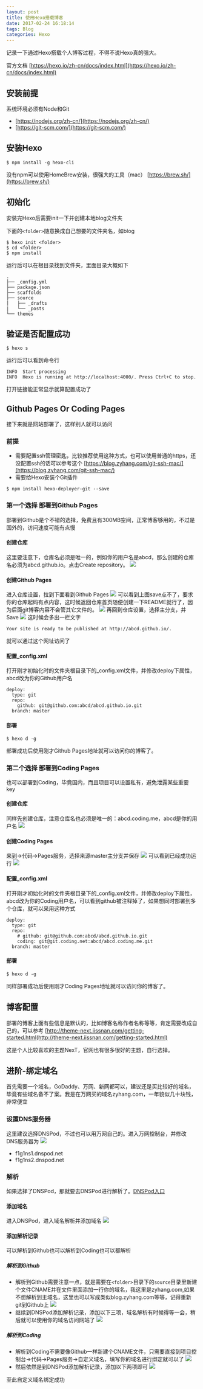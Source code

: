 ```yaml
---
layout: post
title: 使用Hexo搭载博客
date: 2017-02-24 16:18:14
tags: Blog
categories: Hexo
---
```


记录一下通过Hexo搭载个人博客过程，不得不说Hexo真的强大。

官方文档
[https://hexo.io/zh-cn/docs/index.html](https://hexo.io/zh-cn/docs/index.html)

<!-- More -->

## 安装前提
系统环境必须有Node和Git
- [https://nodejs.org/zh-cn/](https://nodejs.org/zh-cn/)
- [https://git-scm.com/](https://git-scm.com/)

## 安装Hexo
```
$ npm install -g hexo-cli
```
没有npm可以使用HomeBrew安装，很强大的工具（mac）
[https://brew.sh/](https://brew.sh/)

## 初始化
安装完Hexo后需要init一下并创建本地blog文件夹

下面的`<folder>`随意换成自己想要的文件夹名，如blog
```
$ hexo init <folder>
$ cd <folder>
$ npm install
```
运行后可以在根目录找到<folder>文件夹，里面目录大概如下
```
.
├── _config.yml
├── package.json
├── scaffolds
├── source
|   ├── _drafts
|   └── _posts
└── themes
```

## 验证是否配置成功
```
$ hexo s
```
运行后可以看到命令行
```
INFO  Start processing
INFO  Hexo is running at http://localhost:4000/. Press Ctrl+C to stop.
```
打开链接能正常显示就算配置成功了

## Github Pages Or Coding Pages
接下来就是网站部署了，这样别人就可以访问
### 前提
- 需要配置ssh管理密匙，比较推荐使用这种方式，也可以使用普通的https，还没配置ssh的话可以参考这个
[https://blog.zyhang.com/git-ssh-mac/](https://blog.zyhang.com/git-ssh-mac/)
- 需要给Hexo安装个Git插件
```
$ npm install hexo-deployer-git --save
```

### 第一个选择 部署到Github Pages
部署到Github是个不错的选择，免费且有300MB空间，正常博客够用的，不过是国外的，访问速度可能有点慢
#### 创建仓库
这里要注意下，仓库名必须是唯一的，例如你的用户名是abcd，那么创建的仓库名必须为abcd.github.io。点击Create repository。
![](http://images.zyhang.com/17-2-25/69559239-file_1488012142278_eb7b.png)

#### 创建Github Pages
进入仓库设置，拉到下面看到Github Pages
![](http://images.zyhang.com/17-2-25/32385771-file_1488012069872_12719.png)
可以看到上图save点不了，要求你的仓库起码有点内容，这时候返回仓库首页随便创建一下README就行了，因为后面git博客内容不会管其它文件的。
![](http://images.zyhang.com/17-2-25/77330531-file_1488012110942_20b7.png)
再回到仓库设置，选择主分支，并Save
![](http://images.zyhang.com/17-2-25/31777698-file_1488012122046_1353f.png)
这时候会多出一栏文字
```
Your site is ready to be published at http://abcd.github.io/.
```
就可以通过这个网址访问了

#### 配置_config.xml
打开刚才初始化时的文件夹根目录下的_config.xml文件，并修改deploy下属性，abcd改为你的Github用户名
```
deploy:
  type: git
  repo:
    github: git@github.com:abcd/abcd.github.io.git
  branch: master
```

#### 部署
```
$ hexo d -g
```
部署成功后使用刚才Github Pages地址就可以访问你的博客了。

### 第二个选择 部署到Coding Pages
也可以部署到Coding，毕竟国内，而且项目可以设置私有，避免泄露某些重要key
#### 创建仓库
同样先创建仓库，注意仓库名也必须是唯一的：abcd.coding.me，abcd是你的用户名
![](http://images.zyhang.com/17-3-4/6216032-file_1488590422021_81e4.png)
#### 创建Coding Pages
来到->代码->Pages服务，选择来源master主分支并保存
![](http://images.zyhang.com/17-3-4/59293459-file_1488590628082_7b05.png)
可以看到已经成功运行
![](http://images.zyhang.com/17-3-4/293295-file_1488590762691_7c6f.png)

#### 配置_config.xml
打开刚才初始化时的文件夹根目录下的_config.xml文件，并修改deploy下属性，abcd改为你的Coding用户名，可以看到github被注释掉了，如果想同时部署到多个仓库，就可以采用这种方式
```
deploy:
  type: git
  repo:
    # github: git@github.com:abcd/abcd.github.io.git
    coding: git@git.coding.net:abcd/abcd.coding.me.git
  branch: master
```

#### 部署
```
$ hexo d -g
```
同样部署成功后使用刚才Coding Pages地址就可以访问你的博客了。

## 博客配置
部署的博客上面有些信息是默认的，比如博客名称作者名称等等，肯定需要改成自己的，可以参考
[http://theme-next.iissnan.com/getting-started.html(http://theme-next.iissnan.com/getting-started.html)

这是个人比较喜欢的主题NexT，官网也有很多很好的主题，自行选择。

## 进阶-绑定域名
首先需要一个域名，GoDaddy、万网、新网都可以，建议还是买比较好的域名，毕竟有些域名备不了案。我是在万网买的域名zyhang.com，一年貌似几十块钱，非常便宜

### 设置DNS服务器
这里建议选择DNSPod，不过也可以用万网自己的。进入万网控制台，并修改DNS服务器为
![](http://images.zyhang.com/17-3-4/12514621-file_1488592560805_e07e.png)
- f1g1ns1.dnspod.net
- f1g1ns2.dnspod.net

### 解析
如果选择了DNSPod，那就要去DNSPod进行解析了。[DNSPod入口](https://www.dnspod.cn/)

#### 添加域名
进入DNSPod，进入域名解析并添加域名
![](http://images.zyhang.com/17-3-4/39339182-file_1488592865716_178e7.png)

#### 添加解析记录
可以解析到Github也可以解析到Coding也可以都解析

##### 解析到Github
- 解析到Github需要注意一点，就是需要在`<folder>`目录下的`source`目录里新建个文件CNAME并在文件里面添加一行你的域名，我这里是zyhang.com,如果不想解析到主域名，这里也可以写成类似blog.zyhang.com等等，记得重新git到Github上
![](http://images.zyhang.com/17-3-4/68548880-file_1488593305490_3e39.png)
- 继续到DNSPod添加解析记录，添加以下三项，域名解析有时候得等一会，稍后就可以使用你的域名访问网站了
![](http://images.zyhang.com/17-3-4/49314180-file_1488606823923_13b25.png)

##### 解析到Coding
- 解析到Coding不需要像Github一样新建个CNAME文件，只需要直接到项目控制台->代码->Pages服务->自定义域名，填写你的域名进行绑定就可以了
![](http://images.zyhang.com/17-3-4/95278537-file_1488607513967_a276.png)
- 然后依然是到DNSPod添加解析记录，添加以下两项即可
![](http://images.zyhang.com/17-3-4/28231828-file_1488607212191_7e90.png)

至此自定义域名绑定成功
